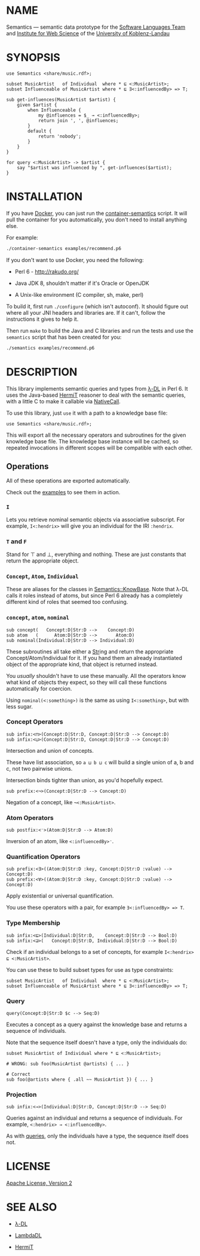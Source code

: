 # NAME

Semantics — semantic data prototype for the [Software Languages Team](http://softlang.wikidot.com/) and [Institute for Web Science](https://west.uni-koblenz.de/lambda-dl) of the [University of Koblenz-Landau](https://www.uni-koblenz-landau.de/en/university-of-koblenz-landau)


# SYNOPSIS

```perl6
use Semantics <share/music.rdf>;

subset MusicArtist   of Individual  where * ⊑ <:MusicArtist>;
subset Influenceable of MusicArtist where * ⊑ ∃<:influencedBy> => T;

sub get-influences(MusicArtist $artist) {
    given $artist {
        when Influenceable {
            my @influences = $_ → <:influencedBy>;
            return join ', ', @influences;
        }
        default {
            return 'nobody';
        }
    }
}

for query <:MusicArtist> -> $artist {
    say "$artist was influenced by ", get-influences($artist);
}
```


# INSTALLATION

If you have [Docker](https://www.docker.com/), you can just run the
[container-semantics](container-semantics) script. It will pull the container
for you automatically, you don't need to install anything else.

For example:

```sh
./container-semantics examples/recommend.p6
```

If you don't want to use Docker, you need the following:

* Perl 6 - <http://rakudo.org/>

* Java JDK 8, shouldn't matter if it's Oracle or OpenJDK

* A Unix-like environment (C compiler, sh, make, perl)

To build it, first run `./configure` (which isn't autoconf). It should figure
out where all your JNI headers and libraries are. If it can't, follow the
instructions it gives to help it.

Then run `make` to build the Java and C libraries and run the tests and use the
`semantics` script that has been created for you:

```sh
./semantics examples/recommend.p6
```


# DESCRIPTION

This library implements semantic queries and types from
[λ-DL](https://west.uni-koblenz.de/lambda-dl) in Perl 6. It uses the Java-based
[HermiT](http://www.hermit-reasoner.com/) reasoner to deal with the semantic
queries, with a little C to make it callable via
[NativeCall](https://docs.perl6.org/language/nativecall).

To use this library, just `use` it with a path to a knowledge base file:

```perl6
use Semantics <share/music.rdf>;
```

This will export all the necessary operators and subroutines for the given
knowledge base file. The knowledge base instance will be cached, so repeated
invocations in different scopes will be compatible with each other.


## Operations

All of these operations are exported automatically.

Check out the [examples](examples) to see them in action.


### `I`

Lets you retrieve nominal semantic objects via associative subscript.  For
example, `I<:hendrix>` will give you an individual for the IRI `:hendrix`.


### `T` and `F`

Stand for ⊤ and ⊥, everything and nothing. These are just constants that return
the appropriate object.


### `Concept`, `Atom`, `Individual`

These are aliases for the classes in
[Semantics::KnowBase](Semantics/KnowBase.pm6). Note that λ-DL calls it roles
instead of atoms, but since Perl 6 already has a completely different kind of
roles that seemed too confusing.


### `concept`, `atom`, `nominal`

```perl6
sub concept(   Concept:D|Str:D -->    Concept:D)
sub atom   (      Atom:D|Str:D -->       Atom:D)
sub nominal(Individual:D|Str:D --> Individual:D)
```

These subroutines all take either a [Str](https://docs.perl6.org/type/Str)ing
and return the appropriate Concept/Atom/Individual for it. If you hand them an
already instantiated object of the appropriate kind, that object is returned
instead.

You *usually* shouldn't have to use these manually. All the operators know what
kind of objects they expect, so they will call these functions automatically
for coercion.

Using `nominal(<:something>)` is the same as using `I<:something>`, but with
less sugar.


### Concept Operators

```perl6
sub infix:<⊓>(Concept:D|Str:D, Concept:D|Str:D --> Concept:D)
sub infix:<⊔>(Concept:D|Str:D, Concept:D|Str:D --> Concept:D)
```

Intersection and union of concepts.

These have list association, so `a ⊔ b ⊔ c` will build a single union of a, b
and c, not two pairwise unions.

Intersection binds tighter than union, as you'd hopefully expect.


```perl6
sub prefix:<¬>(Concept:D|Str:D --> Concept:D)
```

Negation of a concept, like `¬<:MusicArtist>`.


### Atom Operators

```perl6
sub postfix:<⁻>(Atom:D|Str:D --> Atom:D)
```

Inversion of an atom, like `<:influencedBy>⁻`.


### Quantification Operators

```perl6
sub prefix:<∃>((Atom:D|Str:D :key, Concept:D|Str:D :value) --> Concept:D)
sub prefix:<∀>((Atom:D|Str:D :key, Concept:D|Str:D :value) --> Concept:D)
```

Apply existential or universal quantification.

You use these operators with a pair, for example `∃<:influencedBy> => T`.


### Type Membership

```perl6
sub infix:<⊑>(Individual:D|Str:D,    Concept:D|Str:D --> Bool:D)
sub infix:<⊒>(   Concept:D|Str:D, Individual:D|Str:D --> Bool:D)
```

Check if an individual belongs to a set of concepts, for example `I<:hendrix> ⊑
<:MusicArtist>`.

You can use these to build subset types for use as type constraints:

```perl6
subset MusicArtist   of Individual  where * ⊑ <:MusicArtist>;
subset Influenceable of MusicArtist where * ⊑ ∃<:influencedBy> => T;
```


### Query

```perl6
query(Concept:D|Str:D $c --> Seq:D)
```

Executes a concept as a query against the knowledge base and returns a sequence
of individuals.

Note that the sequence itself doesn't have a type, only the individuals do:

```perl6
subset MusicArtist of Individual where * ⊑ <:MusicArtist>;

# WRONG: sub foo(MusicArtist @artists) { ... }

# Correct
sub foo(@artists where { .all ~~ MusicArtist }) { ... }
```


### Projection

```perl6
sub infix:<→>(Individual:D|Str:D, Concept:D|Str:D --> Seq:D)
```

Queries against an individual and returns a sequence of individuals. For
example, `<:hendrix> → <:influencedBy>`.

As with [queries](#query), only the individuals have a type, the sequence
itself does not.


# LICENSE

[Apache License, Version 2](LICENSE)


# SEE ALSO

* [λ-DL](https://west.uni-koblenz.de/lambda-dl)

* [LambdaDL](https://github.com/hartenfels/LambdaDL)

* [HermiT](http://www.hermit-reasoner.com/)
